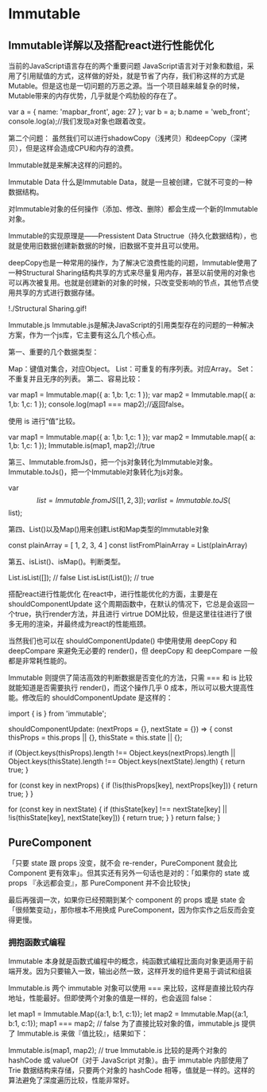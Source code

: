 # Immutable

## Immutable详解以及搭配react进行性能优化
当前的JavaScript语言存在的两个重要问题
JavaScript语言对于对象和数组，采用了引用赋值的方式，这样做的好处，就是节省了内存，我们称这样的方式是Mutable。但是这也是一切问题的万恶之源。当一个项目越来越复杂的时候，Mutable带来的内存优势，几乎就是个鸡肋般的存在了。

var a = { name: 'mapbar_front', age: 27 };
var b = a;
b.name = 'web_front';
console.log(a);//我们发现a对象也跟着改变。

第二个问题： 
虽然我们可以进行shadowCopy（浅拷贝）和deepCopy（深拷贝），但是这样会造成CPU和内存的浪费。

Immutable就是来解决这样的问题的。

Immutable Data
什么是Immutable Data，就是一旦被创建，它就不可变的一种数据结构。

对Immutable对象的任何操作（添加、修改、删除）都会生成一个新的Immutable对象。

Immutable的实现原理是——Pressistent Data Structrue（持久化数据结构），也就是使用旧数据创建新数据的时候，旧数据不变并且可以使用。

deepCopy也是一种常用的操作，为了解决它浪费性能的问题，Immutable使用了一种Structural Sharing结构共享的方式来尽量复用内存，甚至以前使用的对象也可以再次被复用。也就是创建新的对象的时候，只改变受影响的节点，其他节点使用共享的方式进行数据存储。 

!./Structural Sharing.gif!

Immutable.js
Immutable.js是解决JavaScript的引用类型存在的问题的一种解决方案，作为一个js库，它主要有这么几个核心点。

第一、重要的几个数据类型：

Map：键值对集合，对应Object。
List：可重复的有序列表。对应Array。
Set：不重复并且无序的列表。
第二、容易比较：

var map1 = Immutable.map({ a: 1,b: 1,c: 1 });
var map2 = Immutable.map({ a: 1,b: 1,c: 1 });
console.log(map1 === map2);//返回false。

使用 is 进行“值”比较。

var map1 = Immutable.map({ a: 1,b: 1,c: 1 });
var map2 = Immutable.map({ a: 1,b: 1,c: 1 });
Immutable.is(map1, map2);//true

第三、Immutable.fromJs()，把一个js对象转化为Immutable对象。Immutable.toJs()，把一个Immutable对象转化为js对象。

var $$list = Immutable.fromJS([1,2,3]);
var list = Immutable.toJS($$list);

第四、List()以及Map()用来创建List和Map类型的Immutable对象

const plainArray = [ 1, 2, 3, 4 ]
const listFromPlainArray = List(plainArray)

第五、isList()、isMap()。判断类型。

List.isList([]); // false
List.isList(List()); // true

搭配react进行性能优化
在react中，进行性能优化的方面，主要是在 shouldComponentUpdate 这个周期函数中，在默认的情况下，它总是会返回一个true，执行render方法，并且进行 virtrue DOM比较，但是这里往往进行了很多无用的渲染，并最终成为react的性能瓶颈。

当然我们也可以在 shouldComponentUpdate() 中使用使用 deepCopy 和 deepCompare 来避免无必要的 render()，但 deepCopy 和 deepCompare 一般都是非常耗性能的。

Immutable 则提供了简洁高效的判断数据是否变化的方法，只需 === 和 is 比较就能知道是否需要执行 render()，而这个操作几乎 0 成本，所以可以极大提高性能。修改后的 shouldComponentUpdate 是这样的：

import { is } from 'immutable';

shouldComponentUpdate: (nextProps = {}, nextState = {}) => {
  const thisProps = this.props || {}, thisState = this.state || {};

  if (Object.keys(thisProps).length !== Object.keys(nextProps).length ||
      Object.keys(thisState).length !== Object.keys(nextState).length) {
    return true;
  }

  for (const key in nextProps) {
    if (!is(thisProps[key], nextProps[key])) {
      return true;
    }
  }

  for (const key in nextState) {
    if (thisState[key] !== nextState[key] || !is(thisState[key], nextState[key])) {
      return true;
    }
  }
  return false;
}

## PureComponent
「只要 state 跟 props 没变，就不会 re-render，PureComponent 就会比 Component 更有效率」。但其实还有另外一句话也是对的：「如果你的 state 或 props 『永远都会变』，那 PureComponent 并不会比较快」

最后再强调一次，如果你已经预期到某个 component 的 props 或是 state 会「很频繁变动」，那你根本不用换成 PureComponent，因为你实作之后反而会变得更慢。

### 拥抱函数式编程
Immutable 本身就是函数式编程中的概念，纯函数式编程比面向对象更适用于前端开发。因为只要输入一致，输出必然一致，这样开发的组件更易于调试和组装

Immutable.is
两个 immutable 对象可以使用 === 来比较，这样是直接比较内存地址，性能最好。但即使两个对象的值是一样的，也会返回 false：

let map1 = Immutable.Map({a:1, b:1, c:1});
let map2 = Immutable.Map({a:1, b:1, c:1});
map1 === map2;             // false
为了直接比较对象的值，immutable.js 提供了 Immutable.is 来做『值比较』，结果如下：

Immutable.is(map1, map2);  // true
Immutable.is 比较的是两个对象的 hashCode 或 valueOf（对于 JavaScript 对象）。由于 immutable 内部使用了 Trie 数据结构来存储，只要两个对象的 hashCode 相等，值就是一样的。这样的算法避免了深度遍历比较，性能非常好。

